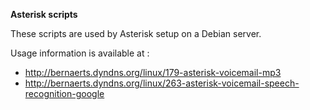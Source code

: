 **Asterisk scripts**

These scripts are used by Asterisk setup on a Debian server.

Usage information is available at :
  * http://bernaerts.dyndns.org/linux/179-asterisk-voicemail-mp3
  * http://bernaerts.dyndns.org/linux/263-asterisk-voicemail-speech-recognition-google
